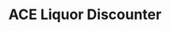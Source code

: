---
title: "ACE Liquor Discounter"
url: /calgary/ace-liquor-discounter-carrington-plaza-nw/
shop: Supermarkt
---